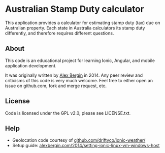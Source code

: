 # Australian Stamp Duty calculator

This application provides a calculator for estimating stamp duty (tax) due on Australian property. Each state in Australia calculators its stamp duty differently, and therefore requires different questions.

## About

This code is an educational project for learning Ionic, Angular, and mobile application development.

It was originally written by [Alex Bergin](http://alexbergin.com) in 2014. Any peer review and criticisms of this code is very much welcome. Feel free to either open an issue on github.com, fork and merge request, etc.
 
## License

Code is licensed under the GPL v2.0, please see LICENSE.txt.

## Help

 * Geolocation code courtesy of [github.com/driftyco/ionic-weather/](https://github.com/driftyco/ionic-weather/)
 * Setup guide: [alexbergin.com/2014/setting-ionic-linux-vm-windows-host](http://alexbergin.com/2014/setting-ionic-linux-vm-windows-host)

